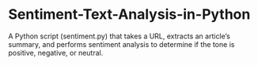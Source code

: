 # Sentiment-Text-Analysis-in-Python
A Python script (sentiment.py) that takes a URL, extracts an article’s summary, and performs sentiment analysis to determine if the tone is positive, negative, or neutral.
